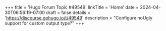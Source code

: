 +++
title = 'Hugo Forum Topic #49549'
linkTitle = 'Home'
date = 2024-04-30T06:56:19-07:00
draft = false
details = 'https://discourse.gohugo.io/t/49549'
description = "Configure noUgly support for custom output type?"
+++
